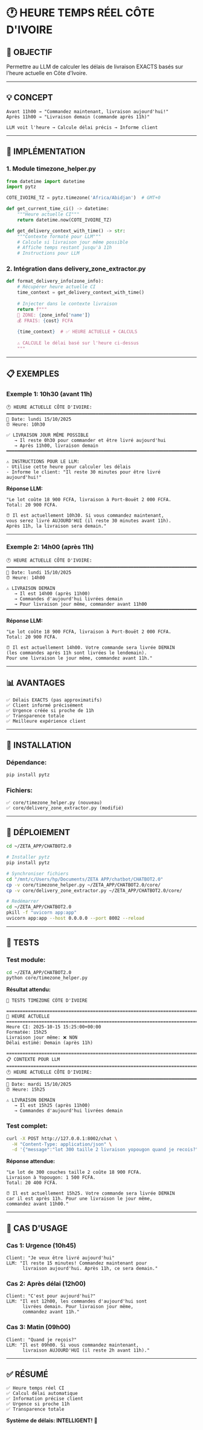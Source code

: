 # 🕐 HEURE TEMPS RÉEL CÔTE D'IVOIRE

## 🎯 **OBJECTIF**

Permettre au LLM de calculer les délais de livraison EXACTS basés sur l'heure actuelle en Côte d'Ivoire.

---

## 💡 **CONCEPT**

```
Avant 11h00 → "Commandez maintenant, livraison aujourd'hui!"
Après 11h00 → "Livraison demain (commande après 11h)"

LLM voit l'heure → Calcule délai précis → Informe client
```

---

## 🔧 **IMPLÉMENTATION**

### **1. Module timezone_helper.py**
```python
from datetime import datetime
import pytz

COTE_IVOIRE_TZ = pytz.timezone('Africa/Abidjan')  # GMT+0

def get_current_time_ci() -> datetime:
    """Heure actuelle CI"""
    return datetime.now(COTE_IVOIRE_TZ)

def get_delivery_context_with_time() -> str:
    """Contexte formaté pour LLM"""
    # Calcule si livraison jour même possible
    # Affiche temps restant jusqu'à 11h
    # Instructions pour LLM
```

### **2. Intégration dans delivery_zone_extractor.py**
```python
def format_delivery_info(zone_info):
    # Récupérer heure actuelle CI
    time_context = get_delivery_context_with_time()
    
    # Injecter dans le contexte livraison
    return f"""
    🚚 ZONE: {zone_info['name']}
    💰 FRAIS: {cost} FCFA
    
    {time_context}  # ✅ HEURE ACTUELLE + CALCULS
    
    ⚠️ CALCULE le délai basé sur l'heure ci-dessus
    """
```

---

## 📋 **EXEMPLES**

### **Exemple 1: 10h30 (avant 11h)**
```
🕐 HEURE ACTUELLE CÔTE D'IVOIRE:
━━━━━━━━━━━━━━━━━━━━━━━━━━━━━━━━━━━━━━━━━━━━━━━━━━━━━━━━━━━━━━━━━━━━━━━━━━━━━━
📅 Date: lundi 15/10/2025
⏰ Heure: 10h30

✅ LIVRAISON JOUR MÊME POSSIBLE
   → Il reste 0h30 pour commander et être livré aujourd'hui
   → Après 11h00, livraison demain
━━━━━━━━━━━━━━━━━━━━━━━━━━━━━━━━━━━━━━━━━━━━━━━━━━━━━━━━━━━━━━━━━━━━━━━━━━━━━━

⚠️ INSTRUCTIONS POUR LE LLM:
- Utilise cette heure pour calculer les délais
- Informe le client: "Il reste 30 minutes pour être livré aujourd'hui!"
```

**Réponse LLM:**
```
"Le lot coûte 18 900 FCFA, livraison à Port-Bouët 2 000 FCFA.
Total: 20 900 FCFA.

⏰ Il est actuellement 10h30. Si vous commandez maintenant, 
vous serez livré AUJOURD'HUI (il reste 30 minutes avant 11h).
Après 11h, la livraison sera demain."
```

---

### **Exemple 2: 14h00 (après 11h)**
```
🕐 HEURE ACTUELLE CÔTE D'IVOIRE:
━━━━━━━━━━━━━━━━━━━━━━━━━━━━━━━━━━━━━━━━━━━━━━━━━━━━━━━━━━━━━━━━━━━━━━━━━━━━━━
📅 Date: lundi 15/10/2025
⏰ Heure: 14h00

⚠️ LIVRAISON DEMAIN
   → Il est 14h00 (après 11h00)
   → Commandes d'aujourd'hui livrées demain
   → Pour livraison jour même, commander avant 11h00
━━━━━━━━━━━━━━━━━━━━━━━━━━━━━━━━━━━━━━━━━━━━━━━━━━━━━━━━━━━━━━━━━━━━━━━━━━━━━━
```

**Réponse LLM:**
```
"Le lot coûte 18 900 FCFA, livraison à Port-Bouët 2 000 FCFA.
Total: 20 900 FCFA.

⏰ Il est actuellement 14h00. Votre commande sera livrée DEMAIN
(les commandes après 11h sont livrées le lendemain).
Pour une livraison le jour même, commandez avant 11h."
```

---

## 📊 **AVANTAGES**

```
✅ Délais EXACTS (pas approximatifs)
✅ Client informé précisément
✅ Urgence créée si proche de 11h
✅ Transparence totale
✅ Meilleure expérience client
```

---

## 🔧 **INSTALLATION**

### **Dépendance:**
```bash
pip install pytz
```

### **Fichiers:**
```
✅ core/timezone_helper.py (nouveau)
✅ core/delivery_zone_extractor.py (modifié)
```

---

## 🚀 **DÉPLOIEMENT**

```bash
cd ~/ZETA_APP/CHATBOT2.0

# Installer pytz
pip install pytz

# Synchroniser fichiers
cd "/mnt/c/Users/hp/Documents/ZETA APP/chatbot/CHATBOT2.0"
cp -v core/timezone_helper.py ~/ZETA_APP/CHATBOT2.0/core/
cp -v core/delivery_zone_extractor.py ~/ZETA_APP/CHATBOT2.0/core/

# Redémarrer
cd ~/ZETA_APP/CHATBOT2.0
pkill -f "uvicorn app:app"
uvicorn app:app --host 0.0.0.0 --port 8002 --reload
```

---

## 🧪 **TESTS**

### **Test module:**
```bash
cd ~/ZETA_APP/CHATBOT2.0
python core/timezone_helper.py
```

**Résultat attendu:**
```
🧪 TESTS TIMEZONE CÔTE D'IVOIRE

================================================================================
📅 HEURE ACTUELLE
================================================================================
Heure CI: 2025-10-15 15:25:00+00:00
Formatée: 15h25
Livraison jour même: ❌ NON
Délai estimé: Demain (après 11h)

================================================================================
📋 CONTEXTE POUR LLM
================================================================================
🕐 HEURE ACTUELLE CÔTE D'IVOIRE:
━━━━━━━━━━━━━━━━━━━━━━━━━━━━━━━━━━━━━━━━━━━━━━━━━━━━━━━━━━━━━━━━━━━━━━━━━━━━━━
📅 Date: mardi 15/10/2025
⏰ Heure: 15h25

⚠️ LIVRAISON DEMAIN
   → Il est 15h25 (après 11h00)
   → Commandes d'aujourd'hui livrées demain
```

### **Test complet:**
```bash
curl -X POST http://127.0.0.1:8002/chat \
  -H "Content-Type: application/json" \
  -d '{"message":"lot 300 taille 2 livraison yopougon quand je recois?","company_id":"4OS4yFcf2LZwxhKojbAVbKuVuSdb","user_id":"testuser999"}'
```

**Réponse attendue:**
```
"Le lot de 300 couches taille 2 coûte 18 900 FCFA.
Livraison à Yopougon: 1 500 FCFA.
Total: 20 400 FCFA.

⏰ Il est actuellement 15h25. Votre commande sera livrée DEMAIN
car il est après 11h. Pour une livraison le jour même, 
commandez avant 11h00."
```

---

## 🎯 **CAS D'USAGE**

### **Cas 1: Urgence (10h45)**
```
Client: "Je veux être livré aujourd'hui"
LLM: "Il reste 15 minutes! Commandez maintenant pour 
      livraison aujourd'hui. Après 11h, ce sera demain."
```

### **Cas 2: Après délai (12h00)**
```
Client: "C'est pour aujourd'hui?"
LLM: "Il est 12h00, les commandes d'aujourd'hui sont 
      livrées demain. Pour livraison jour même, 
      commandez avant 11h."
```

### **Cas 3: Matin (09h00)**
```
Client: "Quand je reçois?"
LLM: "Il est 09h00. Si vous commandez maintenant, 
      livraison AUJOURD'HUI (il reste 2h avant 11h)."
```

---

## ✅ **RÉSUMÉ**

```
✅ Heure temps réel CI
✅ Calcul délai automatique
✅ Information précise client
✅ Urgence si proche 11h
✅ Transparence totale
```

**Système de délais: INTELLIGENT!** 🚀

